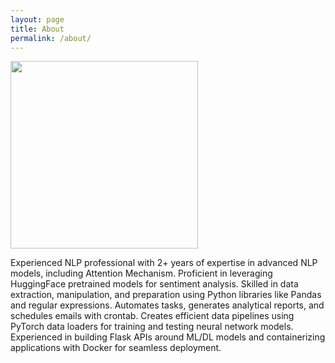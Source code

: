 ```yaml
---
layout: page
title: About
permalink: /about/
---
```

<img src="/assets/images/profile_pic.png" width="300" height="300" />

Experienced NLP professional with 2+ years of expertise in advanced NLP models, including Attention Mechanism. Proficient in leveraging
HuggingFace pretrained models for sentiment analysis. Skilled in data extraction, manipulation, and preparation using Python libraries like
Pandas and regular expressions. Automates tasks, generates analytical reports, and schedules emails with crontab. Creates efficient data
pipelines using PyTorch data loaders for training and testing neural network models. Experienced in building Flask APIs around ML/DL models
and containerizing applications with Docker for seamless deployment.